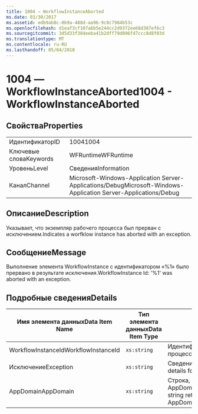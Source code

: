 ```yaml
---
title: 1004 ― WorkflowInstanceAborted
ms.date: 03/30/2017
ms.assetid: edb9ab8c-0b9a-488d-aa96-9c8c7984b53c
ms.openlocfilehash: d1eaf3cf107a6b5e244cc2d9372ee68d387ef6c3
ms.sourcegitcommit: 3d5d33f384eeba41b2dff79d096f47ccc8d8f03d
ms.translationtype: MT
ms.contentlocale: ru-RU
ms.lasthandoff: 05/04/2018
---
```

# <a name="1004---workflowinstanceaborted"></a><span data-ttu-id="590a3-102">1004 ― WorkflowInstanceAborted</span><span class="sxs-lookup"><span data-stu-id="590a3-102">1004 - WorkflowInstanceAborted</span></span>
## <a name="properties"></a><span data-ttu-id="590a3-103">Свойства</span><span class="sxs-lookup"><span data-stu-id="590a3-103">Properties</span></span>  
  
|||  
|-|-|  
|<span data-ttu-id="590a3-104">Идентификатор</span><span class="sxs-lookup"><span data-stu-id="590a3-104">ID</span></span>|<span data-ttu-id="590a3-105">1004</span><span class="sxs-lookup"><span data-stu-id="590a3-105">1004</span></span>|  
|<span data-ttu-id="590a3-106">Ключевые слова</span><span class="sxs-lookup"><span data-stu-id="590a3-106">Keywords</span></span>|<span data-ttu-id="590a3-107">WFRuntime</span><span class="sxs-lookup"><span data-stu-id="590a3-107">WFRuntime</span></span>|  
|<span data-ttu-id="590a3-108">Уровень</span><span class="sxs-lookup"><span data-stu-id="590a3-108">Level</span></span>|<span data-ttu-id="590a3-109">Сведения</span><span class="sxs-lookup"><span data-stu-id="590a3-109">Information</span></span>|  
|<span data-ttu-id="590a3-110">Канал</span><span class="sxs-lookup"><span data-stu-id="590a3-110">Channel</span></span>|<span data-ttu-id="590a3-111">Microsoft-Windows-Application Server-Applications/Debug</span><span class="sxs-lookup"><span data-stu-id="590a3-111">Microsoft-Windows-Application Server-Applications/Debug</span></span>|  
  
## <a name="description"></a><span data-ttu-id="590a3-112">Описание</span><span class="sxs-lookup"><span data-stu-id="590a3-112">Description</span></span>  
 <span data-ttu-id="590a3-113">Указывает, что экземпляр рабочего процесса был прерван с исключением.</span><span class="sxs-lookup"><span data-stu-id="590a3-113">Indicates a worfklow instance has aborted with an exception.</span></span>  
  
## <a name="message"></a><span data-ttu-id="590a3-114">Сообщение</span><span class="sxs-lookup"><span data-stu-id="590a3-114">Message</span></span>  
 <span data-ttu-id="590a3-115">Выполнение элемента WorkflowInstance с идентификатором «%1» было прервано в результате исключения.</span><span class="sxs-lookup"><span data-stu-id="590a3-115">WorkflowInstance Id: '%1' was aborted with an exception.</span></span>  
  
## <a name="details"></a><span data-ttu-id="590a3-116">Подробные сведения</span><span class="sxs-lookup"><span data-stu-id="590a3-116">Details</span></span>  
  
|<span data-ttu-id="590a3-117">Имя элемента данных</span><span class="sxs-lookup"><span data-stu-id="590a3-117">Data Item Name</span></span>|<span data-ttu-id="590a3-118">Тип элемента данных</span><span class="sxs-lookup"><span data-stu-id="590a3-118">Data Item Type</span></span>|<span data-ttu-id="590a3-119">Описание</span><span class="sxs-lookup"><span data-stu-id="590a3-119">Description</span></span>|  
|--------------------|--------------------|-----------------|  
|<span data-ttu-id="590a3-120">WorkflowInstanceId</span><span class="sxs-lookup"><span data-stu-id="590a3-120">WorkflowInstanceId</span></span>|`xs:string`|<span data-ttu-id="590a3-121">Идентификатор экземпляра для рабочего процесса.</span><span class="sxs-lookup"><span data-stu-id="590a3-121">The instance id for the workflow</span></span>|  
|<span data-ttu-id="590a3-122">Исключение</span><span class="sxs-lookup"><span data-stu-id="590a3-122">Exception</span></span>|`xs:string`|<span data-ttu-id="590a3-123">Сведения об исключении</span><span class="sxs-lookup"><span data-stu-id="590a3-123">The exception details for the exception</span></span>|  
|<span data-ttu-id="590a3-124">AppDomain</span><span class="sxs-lookup"><span data-stu-id="590a3-124">AppDomain</span></span>|`xs:string`|<span data-ttu-id="590a3-125">Строка, возвращаемая AppDomain.CurrentDomain.FriendlyName.</span><span class="sxs-lookup"><span data-stu-id="590a3-125">The string returned by AppDomain.CurrentDomain.FriendlyName.</span></span>|
